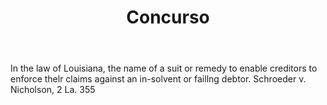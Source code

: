 ---
title: Concurso
letter: C
permalink: "/definitions/bld-concurso.html"
body: In the law of Louisiana, the name of a suit or remedy to enable creditors to
  enforce thelr claims against an in-solvent or faillng debtor. Schroeder v. Nicholson,
  2 La. 355
published_at: '2018-07-07'
source: Black's Law Dictionary 2nd Ed (1910)
layout: post
---